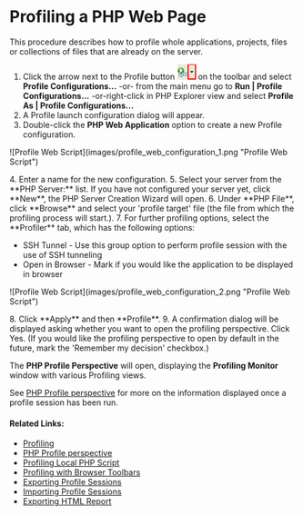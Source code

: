 # Profiling a PHP Web Page

<!--context:profiling_a_php_web_page-->

This procedure describes how to profile whole applications, projects, files or collections of files that are already on the server.

1. Click the arrow next to the Profile button ![Profile button](images/profile_icon.png "Profile button") on the toolbar and select **Profile Configurations...** -or- from the main menu go to **Run | Profile Configurations...** -or-right-click  in PHP Explorer view and select **Profile As | Profile Configurations...**
2. A Profile launch configuration dialog will appear.
3. Double-click the **PHP Web Application** option to create a new Profile configuration.
<p>![Profile Web Script](images/profile_web_configuration_1.png "Profile Web Script")</p>
4. Enter a name for the new configuration.
5. Select your server from the **PHP Server:** list. If you have not configured your server yet, click **New**, the PHP Server Creation Wizard will open.
6. Under **PHP File**, click **Browse** and select your 'profile target' file (the file from which the profiling process will start.).
7. For further profiling options, select the **Profiler** tab, which has the following options:
<ul>
<li>SSH Tunnel - Use this group option to perform profile session with the use of SSH tunneling</li>
<li>Open in Browser - Mark if you would like the application to be displayed in browser</li>
</ul>
<p>![Profile Web Script](images/profile_web_configuration_2.png "Profile Web Script")</p>
8. Click **Apply** and then **Profile**.
9. A confirmation dialog will be displayed asking whether you want to open the profiling perspective.
Click Yes. (If you would like the profiling perspective to open by default in the future, mark the 'Remember my decision' checkbox.)

The **PHP Profile Perspective** will open, displaying the **Profiling Monitor** window with various Profiling views.

See [PHP Profile perspective](../../032-reference/008-php_perspectives_and_views/032-php_profile_perspective/000-index.md) for more on the information displayed once a profile session has been run. 

<!--links-start-->

#### Related Links:

 * [Profiling](../../016-concepts/200-profiling_concept.md)
 * [PHP Profile perspective](../../032-reference/008-php_perspectives_and_views/032-php_profile_perspective/000-index.md)
 * [Profiling Local PHP Script](008-profiling_local_php_script.md)
 * [Profiling with Browser Toolbars](024-profiling_with_browser_toolbars.md)
 * [Exporting Profile Sessions](032-exporting_profile_sessions.md)
 * [Importing Profile Sessions](040-importing_profile_sessions.md)
 * [Exporting HTML Report](048-exporting_html_report.md)

<!--links-end-->
